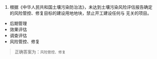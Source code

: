 1. 根据《中华人民共和国土壤污染防治法》，未达到土壤污染风险评估报告确定的风险管控、修复目标的建设用地地块，禁止开工建设任何与        无关的项目。  
* 后期管理  
* 效果评估  
* 调查评估  
* 风险管控、修复  
> 正确答案为：`风险管控、修复`
